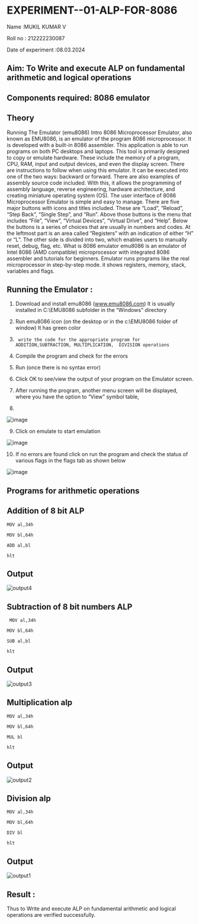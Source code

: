 # EXPERIMENT--01-ALP-FOR-8086
Name :MUKIL KUMAR V

Roll no : 212222230087

Date of experiment :08.03.2024





## Aim: To Write and execute ALP on fundamental arithmetic and logical operations
## Components required: 8086  emulator 
## Theory 
Running The Emulator (emu8086) Intro 8086 Microprocessor Emulator, also known as EMU8086, is an emulator of the program 8086 microprocessor. It is developed with a built-in 8086 assembler. This application is able to run programs on both PC desktops and laptops. This tool is primarily designed to copy or emulate hardware. These include the memory of a program, CPU, RAM, input and output devices, and even the display screen. There are instructions to follow when using this emulator. It can be executed into one of the two ways: backward or forward. There are also examples of assembly source code included. With this, it allows the programming of assembly language, reverse engineering, hardware architecture, and creating miniature operating system (OS). The user interface of 8086 Microprocessor Emulator is simple and easy to manage. There are five major buttons with icons and titles included. These are “Load”, “Reload”, “Step Back”, “Single Step”, and “Run”. Above those buttons is the menu that includes “File”, “View”, “Virtual Devices”, “Virtual Drive”, and “Help”. Below the buttons is a series of choices that are usually in numbers and codes. At the leftmost part is an area called “Registers” with an indication of either “H” or “L”. The other side is divided into two, which enables users to manually reset, debug, flag, etc. What is 8086 emulator emu8086 is an emulator of Intel 8086 (AMD compatible) microprocessor with integrated 8086 assembler and tutorials for beginners. Emulator runs programs like the real microprocessor in step-by-step mode. it shows registers, memory, stack, variables and flags.


 ## Running the Emulator :
1.	Download and install emu8086 (www.emu8086.com) It is usually installed in C:\EMU8086 subfolder in the “Windows” directory
2.	  Run  emu8086 icon (on the desktop or in the c:\EMU8086 folder of window) It has green color 
 
 
3.		write the code for the appropriate program for ADDITION,SUBTRACTION, MULTIPLICATION,  DIVISION operations 

4.	 Compile the program and check for the errors 
5.	Run (once there is no syntax error) 

6.	Click OK to see/view the output of your program on the Emulator screen. 


7.	After running the program, another menu screen will be displayed, where you have the option to “View” symbol table,
8.	 


![image](https://user-images.githubusercontent.com/36288975/189273263-d65baae9-4b8f-4723-afb3-c0ffa4052b04.png)











9.	Click on emulate to start emulation 








![image](https://user-images.githubusercontent.com/36288975/189273273-9bb36ec1-e2e8-4892-8d35-37707332bfdc.png)








10.	If no errors are found click on run the program and check the status of various flags in the flags tab as shown below 






![image](https://user-images.githubusercontent.com/36288975/189273277-113a2a33-4a40-4ff8-95a5-ecd3a1f504fe.png)







## Programs for arithmetic  operations

## Addition  of 8 bit ALP
```
MOV al,34h

MOV bl,64h

ADD al,bl

hlt
```

## Output  
![output4](https://github.com/Mukilkumar-SEC/EXPERIMENT--01-ALP-FOR-8086/assets/119559663/a8b17fe2-c5a0-4617-8300-12008e9b8100)


## Subtraction   of 8 bit numbers  ALP 
```
 MOV al,34h

MOV bl,64h

SUB al,bl

hlt
```
## Output  
![output3](https://github.com/Mukilkumar-SEC/EXPERIMENT--01-ALP-FOR-8086/assets/119559663/823532ef-f53e-46f6-b467-4b8b5b1c32c9)


## Multiplication alp 
```
MOV al,34h

MOV bl,64h

MUL bl

hlt
```
 ## Output  

![output2](https://github.com/Mukilkumar-SEC/EXPERIMENT--01-ALP-FOR-8086/assets/119559663/514e85af-e3b1-478b-bcd7-d265466c26c2)


## Division alp 
```
MOV al,34h

MOV bl,64h

DIV bl

hlt

```
## Output  
![output1](https://github.com/Mukilkumar-SEC/EXPERIMENT--01-ALP-FOR-8086/assets/119559663/e211239f-d66c-48e1-ab29-45ed1a6abde0)


## Result :
 Thus to Write and execute ALP on fundamental arithmetic and logical operations are verified successfully.
